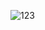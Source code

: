 ![123](https://user-images.githubusercontent.com/98873373/194526861-23966dd4-4c0c-41ad-a3b4-f5bb0fd53e25.jpg)
